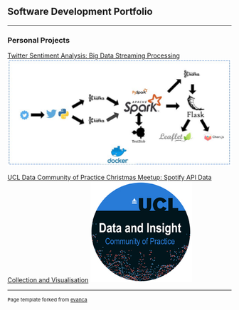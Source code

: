 ## Software Development Portfolio

---

### Personal Projects

[Twitter Sentiment Analysis: Big Data Streaming Processing](https://sammcilroy.github.io/twitter_sentiment_streaming/)
<img src="images/twitter_project.png?raw=true"/>

[UCL Data Community of Practice Christmas Meetup: Spotify API Data Collection and Visualisation](https://sammcilroy.github.io/ucl_cop_christmas/)
<img src="images/cop.jpg?raw=true"/>






---
<p style="font-size:11px">Page template forked from <a href="https://github.com/evanca/quick-portfolio">evanca</a></p>
<!-- Remove above link if you don't want to attibute -->
